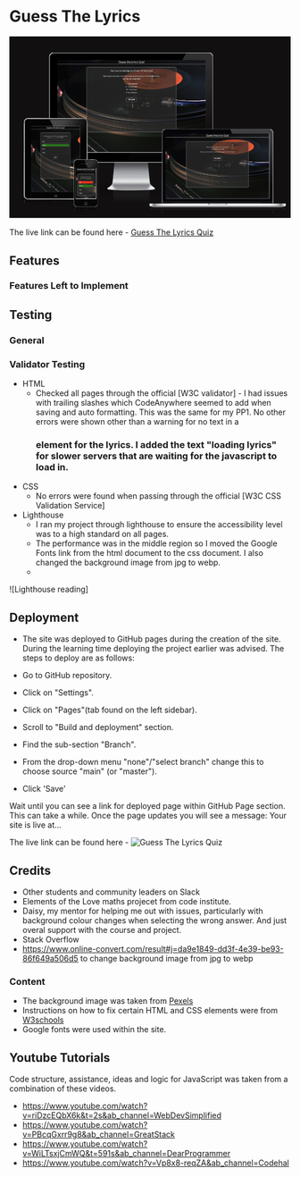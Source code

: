 # Guess The Lyrics




![Responsive Mockup](assets/readme/amiresponsive.png)

The live link can be found here - [Guess The Lyrics Quiz](https://philtipping31.github.io/PP2---GuessTheLyrics/)

## Features

### Features Left to Implement

## Testing

### General


### Validator Testing

- HTML
  - Checked all pages through the official [W3C validator] - I had issues with trailing slashes which CodeAnywhere seemed to add when saving and auto formatting. This was the same for my PP1. No other errors were shown other than a warning for no text in a <h3> element for the lyrics. I added the text "loading lyrics" for slower servers that are waiting for the javascript to load in.
- CSS
  - No errors were found when passing through the official [W3C CSS Validation Service]
- Lighthouse
  - I ran my project through lighthouse to ensure the accessibility level was to a high standard on all pages.
  - The performance was in the middle region so I moved the Google Fonts link from the html document to the css document. I also changed the background image from jpg to webp.
  - 

![Lighthouse reading]


## Deployment


- The site was deployed to GitHub pages during the creation of the site. During the learning time deploying the project earlier was advised. The steps to deploy are as follows:

- Go to GitHub repository.
- Click on "Settings".
- Click on "Pages"(tab found on the left sidebar).
- Scroll to "Build and deployment" section.
- Find the sub-section "Branch".
- From the drop-down menu "none"/"select branch" change this to choose source "main" (or "master").
- Click 'Save'

Wait until you can see a link for deployed page within GitHub Page section. This can take a while. Once the page updates you will see a message: Your site is live at...

The live link can be found here - ![Guess The Lyrics Quiz](https://philtipping31.github.io/PP2---GuessTheLyrics/)


## Credits

- Other students and community leaders on Slack
- Elements of the Love maths projecet from code institute.
- Daisy, my mentor for helping me out with issues, particularly with background colour changes when selecting the wrong answer. And just overal support with the course and project.
- Stack Overflow
- https://www.online-convert.com/result#j=da9e1849-dd3f-4e39-be93-86f649a506d5 to change background image from jpg to webp

### Content

- The background image was taken from [Pexels](https://www.pexels.com/search/)
- Instructions on how to fix certain HTML and CSS elements were from [W3schools](https://www.w3schools.com/css/css_grid.asp)
- Google fonts were used within the site.

## Youtube Tutorials

Code structure, assistance, ideas and logic for JavaScript was taken from a combination of these videos.

- <https://www.youtube.com/watch?v=riDzcEQbX6k&t=2s&ab_channel=WebDevSimplified>
- <https://www.youtube.com/watch?v=PBcqGxrr9g8&ab_channel=GreatStack>
- <https://www.youtube.com/watch?v=WiLTsxjCmWQ&t=591s&ab_channel=DearProgrammer>
- <https://www.youtube.com/watch?v=Vp8x8-reqZA&ab_channel=Codehal>

